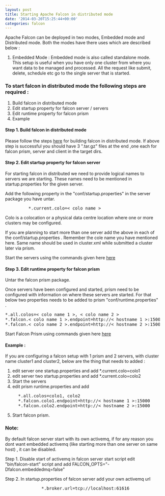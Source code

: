 ```yaml
---
layout: post
title: Starting Apache Falcon in distributed mode
date: '2014-03-20T15:25:44+00:00'
categories: falcon
---
```

Apache Falcon can be deployed in two modes, Embedded mode and Distributed mode. Both the modes have there uses which are described below : 

1. Embedded Mode : Embedded mode is also called standalone mode.  This setup is useful when you have only one cluster from where you want data to be managed and processed. All the request like submit, delete, schedule etc go to the single server that is started.  


  
  <h3>To start falcon in distributed mode the following steps are required : </h3>

1. Build falcon in distributed mode 
2. Edit startup property for falcon server / servers 
3. Edit runtime property for falcon prism 
4. Example


  
  <h4>Step 1. Build falcon in distributed mode</h4>

Please follow the steps <a href="http://falcon.incubator.apache.org/docs/InstallationSteps.html">here</a>  for building falcon in distributed mode. 
If above step is successful you should have 3  &quot;.tar.gz&quot; files at the end ,one each for falcon prism, server and client in the target dirs. 


  
  <h4>Step 2. Edit startup property for falcon server</h4>

For starting falcon in distributed we need to provide logical names to servers we are starting. These names need to be mentioned in startup.properties for the given server. 

Add the following property in the &quot;conf/startup.properties&quot; in the server package you have untar.  

  
  <pre class="code2">         *.current.colo=&lt; colo name &gt;
</pre>

Colo is a colocation or a physical data centre location where one or more clusters may be configured.

If you are planning to start more than one server add the above in each of the conf/startup.properties . 
Remember the cole name you have mentioned here. Same name should be used in cluster.xml while submitted a cluster later via prism. 

Start the servers using the commands given here  <a href="http://falcon.incubator.apache.org/docs/InstallationSteps.html">here</a> 
  <h4>Step 3. Edit runtime property for falcon prism</h4>

Untar the falcon prism package. 

Once servers have been configured and started, prism need to be configured with information on where these servers are started.
For that below two properties needs to be added to prism &quot;conf/runtime.properties&quot; . 


  
  <pre class="code2">*.all.colos=&lt; colo name 1 &gt;, &lt; colo name 2 &gt;
*.falcon.&lt; colo name 1 &gt;.endpoint=http://&lt; hostname 1 &gt;:15000
*.falcon.&lt; colo name 2 &gt;.endpoint=http://&lt; hostname 2 &gt;:15000
</pre>

Start Falcon Prism using commands given here <a href="http://falcon.incubator.apache.org/docs/InstallationSteps.html">here</a> 
  <h4>Example : </h4> 

If you are configuring a falcon setup with 1 prism and 2 servers, with cluster name cluster1 and cluster2, below are the thing that needs to added :

1. edit server one startup.properties and add *.current.colo=colo1
2. edit server two startup.properties and add *.current.colo=colo2
3. Start the servers
4. edit prism runtime.properties and add 


  
  <pre class="code2">     *.all.colos=colo1, colo2
     *.falcon.colo1.endpoint=http://&lt; hostname 1 &gt;:15000
     *.falcon.colo2.endpoint=http://&lt; hostname 2 &gt;:15000
</pre>

5. Start falcon prism. 


  
  <h3>Note:</h3> By default falcon server start with its own activemq, if for any reason you dont want embedded activemq (like starting more than one server on same host) , it can be disabled. 

Step 1. Disable start of activemq in falcon server start script 
             edit  &quot;bin/falcon-start&quot;  script and add 
             FALCON_OPTS=&quot;-Dfalcon.embeddedmq=false&quot;

Step 2. In startup.properties of falcon server add your own activemq url 

  
  <pre class="code2">              *.broker.url=tcp://localhost:61616 
</pre>
